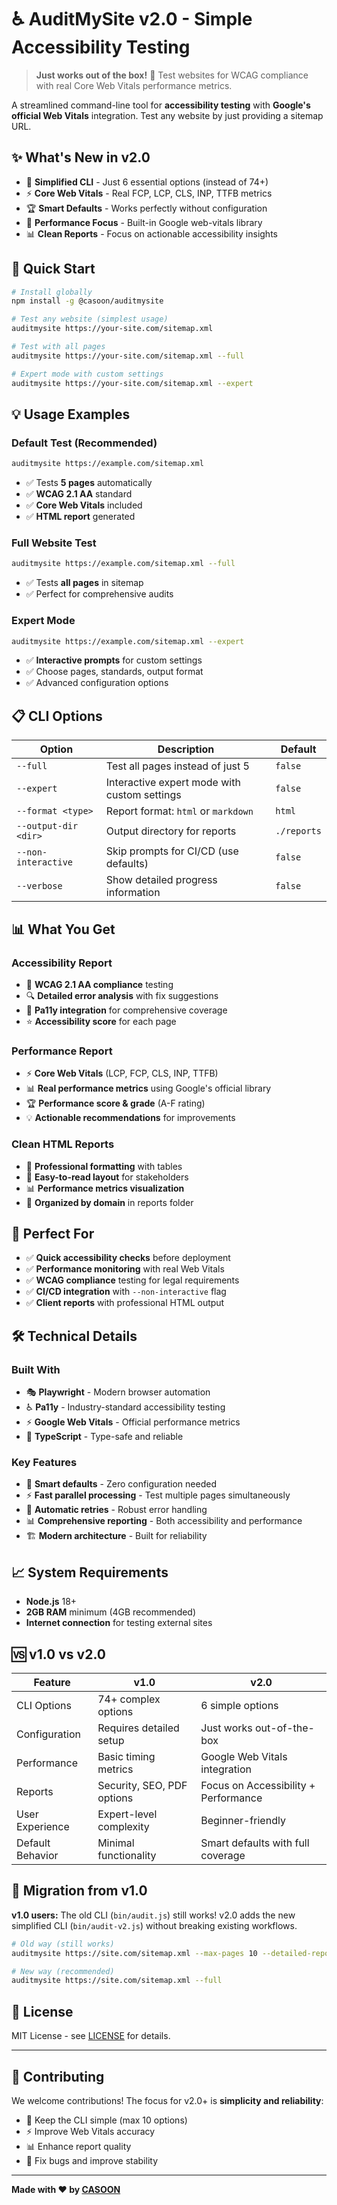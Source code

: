 # ♿ AuditMySite v2.0 - Simple Accessibility Testing

> **Just works out of the box!** 🚀 Test websites for WCAG compliance with real Core Web Vitals performance metrics.

A streamlined command-line tool for **accessibility testing** with **Google's official Web Vitals** integration. Test any website by just providing a sitemap URL.

## ✨ What's New in v2.0

- 🎯 **Simplified CLI** - Just 6 essential options (instead of 74+)
- ⚡ **Core Web Vitals** - Real FCP, LCP, CLS, INP, TTFB metrics  
- 🏆 **Smart Defaults** - Works perfectly without configuration
- 🚀 **Performance Focus** - Built-in Google web-vitals library
- 📊 **Clean Reports** - Focus on actionable accessibility insights

## 🚀 Quick Start

```bash
# Install globally
npm install -g @casoon/auditmysite

# Test any website (simplest usage)
auditmysite https://your-site.com/sitemap.xml

# Test with all pages
auditmysite https://your-site.com/sitemap.xml --full

# Expert mode with custom settings
auditmysite https://your-site.com/sitemap.xml --expert
```

## 💡 Usage Examples

### **Default Test (Recommended)**
```bash
auditmysite https://example.com/sitemap.xml
```
- ✅ Tests **5 pages** automatically
- ✅ **WCAG 2.1 AA** standard  
- ✅ **Core Web Vitals** included
- ✅ **HTML report** generated

### **Full Website Test**
```bash
auditmysite https://example.com/sitemap.xml --full
```
- ✅ Tests **all pages** in sitemap
- ✅ Perfect for comprehensive audits

### **Expert Mode**
```bash
auditmysite https://example.com/sitemap.xml --expert
```
- ✅ **Interactive prompts** for custom settings
- ✅ Choose pages, standards, output format
- ✅ Advanced configuration options

## 📋 CLI Options

| Option | Description | Default |
|--------|-------------|---------|
| `--full` | Test all pages instead of just 5 | `false` |
| `--expert` | Interactive expert mode with custom settings | `false` |
| `--format <type>` | Report format: `html` or `markdown` | `html` |
| `--output-dir <dir>` | Output directory for reports | `./reports` |
| `--non-interactive` | Skip prompts for CI/CD (use defaults) | `false` |
| `--verbose` | Show detailed progress information | `false` |

## 📊 What You Get

### **Accessibility Report**
- 🎯 **WCAG 2.1 AA compliance** testing
- 🔍 **Detailed error analysis** with fix suggestions
- 📝 **Pa11y integration** for comprehensive coverage
- ⭐ **Accessibility score** for each page

### **Performance Report** 
- ⚡ **Core Web Vitals** (LCP, FCP, CLS, INP, TTFB)
- 📊 **Real performance metrics** using Google's official library
- 🏆 **Performance score & grade** (A-F rating)
- 💡 **Actionable recommendations** for improvements

### **Clean HTML Reports**
- 📄 **Professional formatting** with tables
- 🎨 **Easy-to-read layout** for stakeholders  
- 📊 **Performance metrics visualization**
- 💾 **Organized by domain** in reports folder

## 🎯 Perfect For

- ✅ **Quick accessibility checks** before deployment
- ✅ **Performance monitoring** with real Web Vitals
- ✅ **WCAG compliance** testing for legal requirements
- ✅ **CI/CD integration** with `--non-interactive` flag
- ✅ **Client reports** with professional HTML output

## 🛠️ Technical Details

### **Built With**
- 🎭 **Playwright** - Modern browser automation
- ♿ **Pa11y** - Industry-standard accessibility testing
- ⚡ **Google Web Vitals** - Official performance metrics
- 📝 **TypeScript** - Type-safe and reliable

### **Key Features**
- 🚀 **Smart defaults** - Zero configuration needed
- ⚡ **Fast parallel processing** - Test multiple pages simultaneously  
- 🔄 **Automatic retries** - Robust error handling
- 📊 **Comprehensive reporting** - Both accessibility and performance
- 🏗️ **Modern architecture** - Built for reliability

## 📈 System Requirements

- **Node.js** 18+ 
- **2GB RAM** minimum (4GB recommended)
- **Internet connection** for testing external sites

## 🆚 v1.0 vs v2.0

| Feature | v1.0 | v2.0 |
|---------|------|------|
| CLI Options | 74+ complex options | 6 simple options |
| Configuration | Requires detailed setup | Just works out-of-the-box |
| Performance | Basic timing metrics | Google Web Vitals integration |
| Reports | Security, SEO, PDF options | Focus on Accessibility + Performance |
| User Experience | Expert-level complexity | Beginner-friendly |
| Default Behavior | Minimal functionality | Smart defaults with full coverage |

## 🚀 Migration from v1.0

**v1.0 users:** The old CLI (`bin/audit.js`) still works! v2.0 adds the new simplified CLI (`bin/audit-v2.js`) without breaking existing workflows.

```bash
# Old way (still works)
auditmysite https://site.com/sitemap.xml --max-pages 10 --detailed-report --performance-report

# New way (recommended)
auditmysite https://site.com/sitemap.xml --full
```

## 📝 License

MIT License - see [LICENSE](LICENSE) for details.

---

## 🤝 Contributing

We welcome contributions! The focus for v2.0+ is **simplicity and reliability**:

- 🎯 Keep the CLI simple (max 10 options)
- ⚡ Improve Web Vitals accuracy  
- 📊 Enhance report quality
- 🐛 Fix bugs and improve stability

---

**Made with ❤️ by [CASOON](https://casoon.de)**

